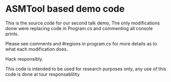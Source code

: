 # ASMTool based demo code
This is the source code for our second talk demo, 
The only modifications donw were replacing code in Program.cs and commenting all console prints.

Please see comments and #regions in program.cs for more details as to what each modification does.

Hack responsibly.

This code is intended to be used for research purposes only, any use of this code is done at tour responsablility 

